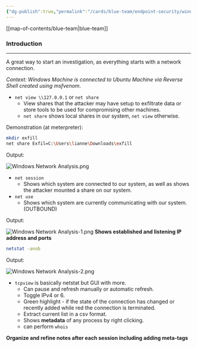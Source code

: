 ```yaml
---
{"dg-publish":true,"permalink":"/cards/blue-team/endpoint-security/windows-network-analysis/"}
---
```


[[map-of-contents/blue-team\|blue-team]]
### Introduction
---
A great way to start an investigation, as everything starts with a network connection.

_Context: Windows Machine is connected to Ubuntu Machine via Reverse Shell created using msfvenom_.

- `net view \\127.0.0.1` or `net share`
	- View shares that the attacker may have setup to exfiltrate data or store tools to be used for compromising other machines.
	- `net share` shows local shares in our system, `net view` otherwise.

Demonstration (at meterpreter):

```bash
mkdir exfill
net share Exfil=C:\Users\lianne\Downloads\exfill
```

Output:

![Windows Network Analysis.png](/img/user/cards/blue-team/endpoint-security/images/Windows%20Network%20Analysis.png)
- `net session`
	- Shows which system are connected to our system, as well as shows the attacker mounted a share on our system.
- `net use`
	- Shows which system are currently communicating with our system. (OUTBOUND)

Output:

![Windows Network Analysis-1.png](/img/user/cards/blue-team/endpoint-security/images/Windows%20Network%20Analysis-1.png)
**Shows established and listening IP address and ports**

```bash
netstat -anob
```

Output:

![Windows Network Analysis-2.png](/img/user/cards/blue-team/endpoint-security/images/Windows%20Network%20Analysis-2.png)
- `tcpview` is basically netstat but GUI with more.
	- Can pause and refresh manually or automatic refresh.
	- Toggle IPv4 or 6.
	- Green highlight - if the state of the connection has changed or recently added while red the connection is terminated.
	- Extract current list in a csv format.
	- Shows **metadata** of any process by right clicking.
	- can perform `whois`

**Organize and refine notes after each session including adding meta-tags**

